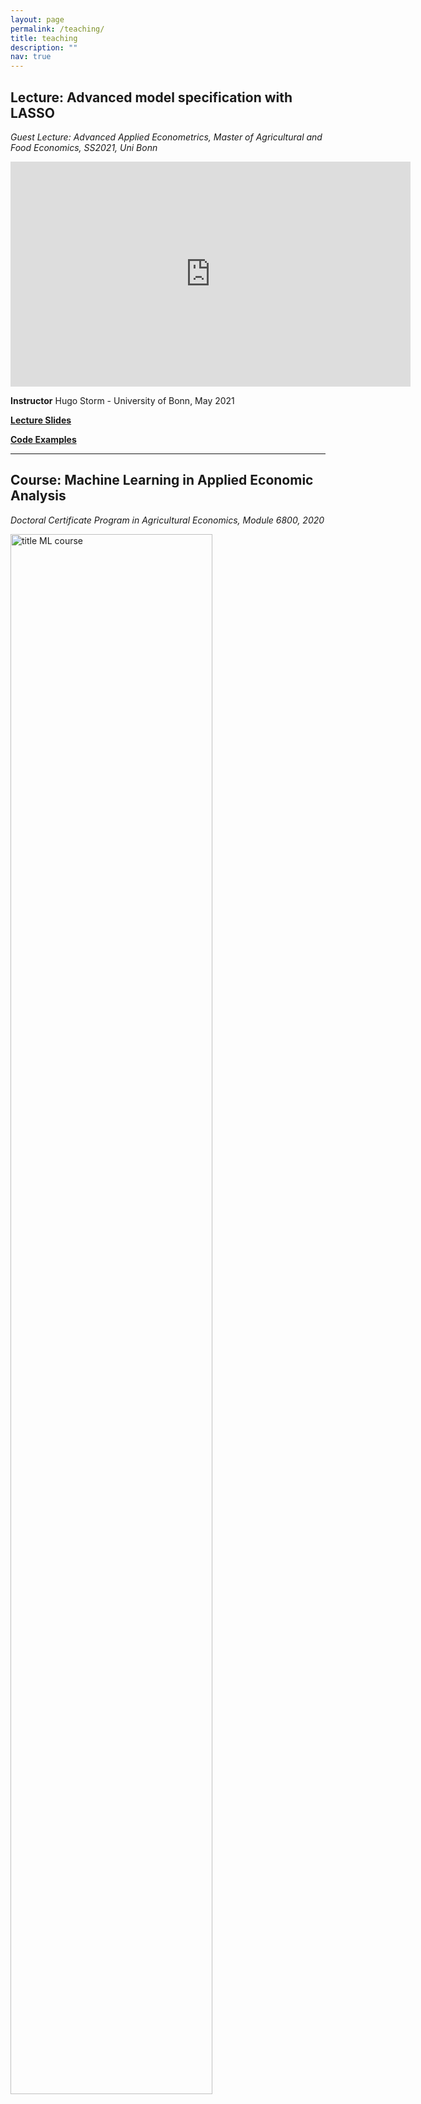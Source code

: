 ```yaml
---
layout: page
permalink: /teaching/
title: teaching
description: ""
nav: true
---
```



## Lecture: Advanced model specification with LASSO

*Guest Lecture: Advanced Applied Econometrics, Master of Agricultural and Food Economics, SS2021, Uni Bonn*


<!-- <img style="width: 80%; padding-bottom: 25px;" valign="center" src="{{ site.baseurl }}/assets/img/teaching_slide_title_lassoLecture.png" alt="title ML course"> -->

<iframe width="640" height="360" src="https://www.youtube.com/embed/oDVATVVYOnk" title="YouTube video player" frameborder="0" allow="accelerometer; autoplay; clipboard-write; encrypted-media; gyroscope; picture-in-picture" allowfullscreen></iframe>

**Instructor**
Hugo Storm - University of Bonn, May 2021

**<a href="https://docs.google.com/presentation/d/15KhGbBiptpBqisdCcfm1GV7wqHx7bh2P9RuMSQ1-hxw/edit?usp=sharing" target="_blank">Lecture Slides</a>**  

**<a href="https://github.com/hstorm/LASSO_model_selection_lecture" target="_blank">Code Examples</a>** 


---

## Course: Machine Learning in Applied Economic Analysis
*Doctoral Certificate Program in Agricultural Economics, Module 6800, 2020*

<img style="width: 80%; padding-bottom: 25px;" valign="center" src="{{ site.baseurl }}/assets/img/teaching_slide_title_ML_course.png" alt="title ML course">

**Instructors**

Kathy Baylis - University of California, Santa Barbara, USA

Thomas Heckelei - University of Bonn, Germany

Hugo Storm - University of Bonn, Germany


**<a href="https://github.com/hstorm/PromotionskollegModule6800_2020" target="_blank">Videos, Slides, code available of Github</a>** 
